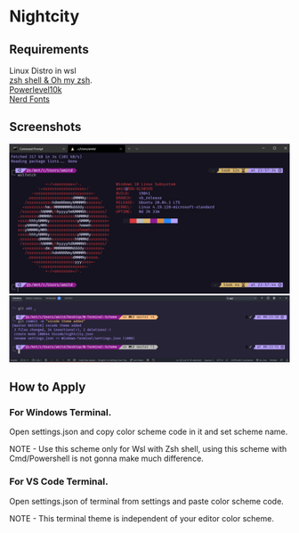# Nightcity

## Requirements

Linux Distro in wsl <br>
[zsh shell & Oh my zsh](https://github.com/ohmyzsh/ohmyzsh).<br>
[Powerlevel10k](https://github.com/romkatv/powerlevel10k)<br>
[Nerd Fonts](https://github.com/ryanoasis/nerd-fonts)

## Screenshots

<img src = /screenshots/Wnightcity.jpg><br>
<img src = /screenshots/Vnightcity.jpg><br>

## How to Apply

### For Windows Terminal.

Open settings.json and copy color scheme code in it and set scheme name.<br>

NOTE - Use this scheme only for Wsl with Zsh shell, using this scheme with Cmd/Powershell is not gonna make much difference.

### For VS Code Terminal.

Open settings.json of terminal from settings and paste color scheme code.<br>

NOTE - This terminal theme is independent of your editor color scheme.
